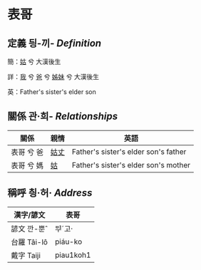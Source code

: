 # 表哥
## 定義 딍-끼- _Definition_
簡：[姑](member12.md) 兮 大漢後生

詳：[我](member1.md) 兮 [爸](member2.md) 兮 [姊妹](member12.md) 兮 大漢後生

英：Father's sister's elder son

## 關係 관·희- _Relationships_

關係 | 親情 | 英語
--- | --- | --- 
表哥 兮 爸 | [姑丈](member43.md) | Father's sister's elder son's father
表哥 兮 媽 | [姑](member12.md) | Father's sister's elder son's mother


## 稱呼 칑·허· _Address_

漢字/諺文 | 表哥
--- | ---
諺文 깐-뿐ˆ | ᄇᆤˊ고·
台羅 Tâi-lô | piáu-ko
戴字 Taiji | piau1koh1


